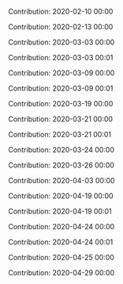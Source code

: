 Contribution: 2020-02-10 00:00

Contribution: 2020-02-13 00:00

Contribution: 2020-03-03 00:00

Contribution: 2020-03-03 00:01

Contribution: 2020-03-09 00:00

Contribution: 2020-03-09 00:01

Contribution: 2020-03-19 00:00

Contribution: 2020-03-21 00:00

Contribution: 2020-03-21 00:01

Contribution: 2020-03-24 00:00

Contribution: 2020-03-26 00:00

Contribution: 2020-04-03 00:00

Contribution: 2020-04-19 00:00

Contribution: 2020-04-19 00:01

Contribution: 2020-04-24 00:00

Contribution: 2020-04-24 00:01

Contribution: 2020-04-25 00:00

Contribution: 2020-04-29 00:00

